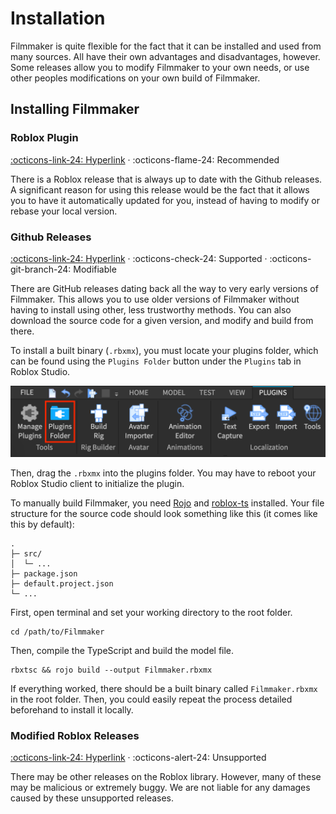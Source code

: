 # Installation
Filmmaker is quite flexible for the fact that it can be installed and used from many sources. All have their own advantages
and disadvantages, however. Some releases allow you to modify Filmmaker to your own needs, or use other peoples
modifications on your own build of Filmmaker.

## Installing Filmmaker
### Roblox Plugin
[:octicons-link-24: Hyperlink][1] · :octicons-flame-24: Recommended

There is a Roblox release that is always up to date with the Github releases. A significant reason for using this release
would be the fact that it allows you to have it automatically updated for you, instead of having to modify or rebase your
local version.

[1]: https://www.roblox.com/library/6087328523/Filmmaker

### Github Releases
[:octicons-link-24: Hyperlink][2] · :octicons-check-24: Supported · :octicons-git-branch-24: Modifiable

There are GitHub releases dating back all the way to very early versions of Filmmaker. This allows you to use older versions
of Filmmaker without having to install using other, less trustworthy methods. You can also download the source code for
a given version, and modify and build from there.

To install a built binary (`.rbxmx`), you must locate your plugins folder, which can be found using the `Plugins Folder` button under
the `Plugins` tab in Roblox Studio. 

![Location of Plugins Folder](../assets/images/Plugin_Folder_Toolbar.png)

Then, drag the `.rbxmx` into the plugins folder. You may have to reboot your Roblox Studio client to initialize the plugin.

To manually build Filmmaker, you need <a href="https://rojo.space/docs" target="_blank">Rojo</a> and <a href="https://roblox-ts.com" target="_blank">roblox-ts</a> installed.
Your file structure for the source code should look something like this (it comes like this by default):

```
.
├─ src/
│  └─ ...
├─ package.json
├─ default.project.json
└─ ...
```

First, open terminal and set your working directory to the root folder.

```
cd /path/to/Filmmaker
```

Then, compile the TypeScript and build the model file.

```
rbxtsc && rojo build --output Filmmaker.rbxmx
```

If everything worked, there should be a built binary called `Filmmaker.rbxmx` in the root folder. Then, you could easily
repeat the process detailed beforehand to install it locally.

[2]: https://github.com/GyroLabs/filmmaker/releases/

### Modified Roblox Releases
[:octicons-link-24: Hyperlink][3] · :octicons-alert-24: Unsupported

There may be other releases on the Roblox library. However, many of these may be malicious or extremely buggy. We are not
liable for any damages caused by these unsupported releases.

[3]: https://www.roblox.com/develop/library?CatalogContext=2&Keyword=Filmmaker&SortAggregation=5&LegendExpanded=true&Category=7

